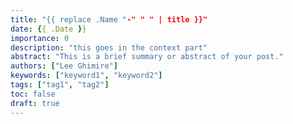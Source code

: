 ```yaml
---
title: "{{ replace .Name "-" " " | title }}"
date: {{ .Date }}
importance: 0
description: "this goes in the context part"
abstract: "This is a brief summary or abstract of your post."
authors: ["Lee Ghimire"]
keywords: ["keyword1", "keyword2"]
tags: ["tag1", "tag2"]
toc: false
draft: true
---
```

